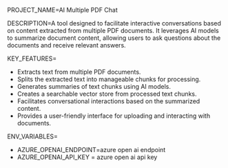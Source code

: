 PROJECT_NAME=AI Multiple PDF Chat

DESCRIPTION=A tool designed to facilitate interactive conversations based on content extracted from multiple PDF documents. It leverages AI models to summarize document content, allowing users to ask questions about the documents and receive relevant answers.

KEY_FEATURES=
- Extracts text from multiple PDF documents.
- Splits the extracted text into manageable chunks for processing.
- Generates summaries of text chunks using AI models.
- Creates a searchable vector store from processed text chunks.
- Facilitates conversational interactions based on the summarized content.
- Provides a user-friendly interface for uploading and interacting with documents.

ENV_VARIABLES=
- AZURE_OPENAI_ENDPOINT=azure open ai endpoint
- AZURE_OPENAI_API_KEY = azure open ai api key